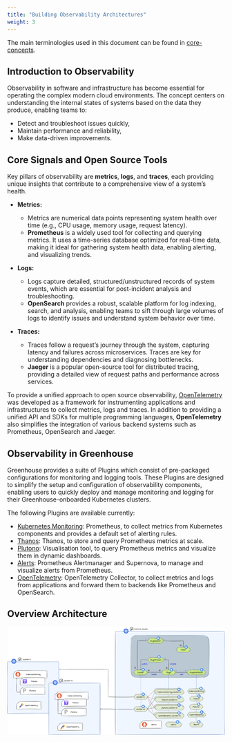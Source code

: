 ```yaml
---
title: "Building Observability Architectures"
weight: 3
---
```


The main terminologies used in this document can be found in [core-concepts](https://cloudoperators.github.io/greenhouse/docs/getting-started/core-concepts).

## Introduction to Observability

Observability in software and infrastructure has become essential for operating the complex modern cloud environments. The concept centers on understanding the internal states of systems based on the data they produce, enabling teams to:

-   Detect and troubleshoot issues quickly,
-	Maintain performance and reliability,
-	Make data-driven improvements.

## Core Signals and Open Source Tools

Key pillars of observability are **metrics**, **logs**, and **traces**, each providing unique insights that contribute to a comprehensive view of a system’s health.

- **Metrics:** 
	- Metrics are numerical data points representing system health over time (e.g., CPU usage, memory usage, request latency).
	- **Prometheus** is a widely used tool for collecting and querying metrics. It uses a time-series database optimized for real-time data, making it ideal for gathering system health data, enabling alerting, and visualizing trends.

- **Logs:**
	- Logs capture detailed, structured/unstructured records of system events, which are essential for post-incident analysis and troubleshooting.
	- **OpenSearch** provides a robust, scalable platform for log indexing, search, and analysis, enabling teams to sift through large volumes of logs to identify issues and understand system behavior over time.

- **Traces:**
	-	Traces follow a request’s journey through the system, capturing latency and failures across microservices. Traces are key for understanding dependencies and diagnosing bottlenecks.
	- **Jaeger** is a popular open-source tool for distributed tracing, providing a detailed view of request paths and performance across services.

To provide a unified approach to open source observability, [OpenTelemetry](https://opentelemetry.io) was developed as a framework for instrumenting applications and infrastructures to collect metrics, logs and traces. In addition to providing a unified API and SDKs for multiple programming languages, **OpenTelemetry** also simplifies the integration of various backend systems such as Prometheus, OpenSearch and Jaeger.

## Observability in Greenhouse

Greenhouse provides a suite of Plugins which consist of pre-packaged configurations for monitoring and logging tools. These Plugins are designed to simplify the setup and configuration of observability components, enabling users to quickly deploy and manage monitoring and logging for their Greenhouse-onboarded Kubernetes clusters.

The following Plugins are available currently:

- [Kubernetes Monitoring](https://cloudoperators.github.io/greenhouse/docs/reference/catalog/kube-monitoring): Prometheus, to collect metrics from Kubernetes components and provides a default set of alerting rules.
- [Thanos](https://cloudoperators.github.io/greenhouse/docs/reference/catalog/thanos): Thanos, to store and query Prometheus metrics at scale.
- [Plutono](https://cloudoperators.github.io/greenhouse/docs/reference/catalog/plutono): Visualisation tool, to query Prometheus metrics and visualize them in dynamic dashboards.
- [Alerts](https://cloudoperators.github.io/greenhouse/docs/reference/catalog/alerts): Prometheus Alertmanager and Supernova, to manage and visualize alerts from Prometheus.
- [OpenTelemetry](https://cloudoperators.github.io/greenhouse/docs/reference/catalog/opentelemetry): OpenTelemetry Collector, to collect metrics and logs from applications and forward them to backends like Prometheus and OpenSearch.

## Overview Architecture
![Observability architecture](./monitoring-architecture.png)
